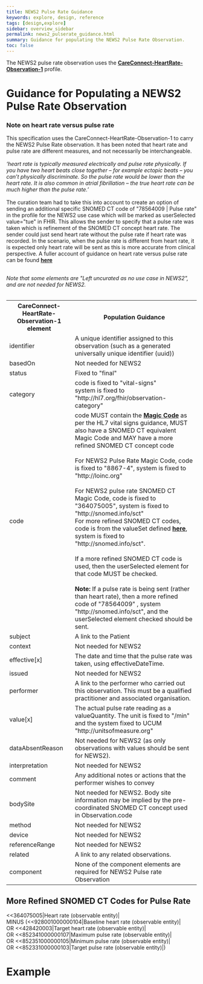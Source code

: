 ```yaml
---
title: NEWS2 Pulse Rate Guidance
keywords: explore, design, reference
tags: [design,explore]
sidebar: overview_sidebar
permalink: news2_pulserate_guidance.html
summary: Guidance for populating the NEWS2 Pulse Rate Observation.
toc: false
---
```


The NEWS2 pulse rate observation uses the <a href="https://fhir.hl7.org.uk/STU3/StructureDefinition/CareConnect-HeartRate-Observation-1" target="_blank">**CareConnect-HeartRate-Observation-1**</a> profile.

# Guidance for Populating a NEWS2 Pulse Rate Observation #

### Note on heart rate versus pulse rate ###
This specification uses the CareConnect-HeartRate-Observation-1 to carry the NEWS2 Pulse Rate observation. It has been noted that heart rate and pulse rate are different measures, and not necessarily be interchangeable.
<br/><br/>
_‘heart rate is typically measured electrically and pulse rate physically. If you have two heart beats close together – for example ectopic beats – you can’t physically discriminate. So the pulse rate would be lower than the heart rate. It is also common in atrial fibrillation – the true heart rate can be much higher than the pulse rate.’_
<br/><br/>
The curation team had to take this into account to create an option of sending an additional specific SNOMED CT code of "78564009 | Pulse rate" in the profile for the NEWS2 use case which will be marked as userSelected value="tue" in FHIR.  This allows the sender to specify that a pulse rate was taken which is refinement of the SNOMED CT concept heart rate. The sender could just send heart rate without the pulse rate if heart rate was recorded. In the scenario, when the pulse rate is different from heart rate, it is expected only heart rate will be sent as this is more accurate from clinical perspective. A fuller account of guidance on heart rate versus pulse rate can be found <a href="https://docs.google.com/document/d/1ByZ57nh6ZDjUEfBfPJjLAfSil_svpjBpzbarv7VB5QM/edit?usp=sharing" target="_blank">**here**</a>
<br/><br/>

_Note that some elements are "Left uncurated as no use case in NEWS2", and are not needed for NEWS2._
<br/><br/>
<table>
<tr><th>CareConnect-HeartRate-Observation-1 element</th><th>Population Guidance</th></tr>
<tr><td>identifier</td><td>A unique identifier assigned to this observation (such as a generated universally unique identifier (uuid))</td></tr>
<tr><td>basedOn</td><td>Not needed for NEWS2</td></tr>
<tr><td>status</td><td>Fixed to "final"</td></tr>
<tr><td>category</td><td>code is fixed to "vital-signs" <br/>system is fixed to "http://hl7.org/fhir/observation-category"</td></tr>
<tr><td>code</td><td>code MUST contain the <a href="https://www.hl7.org/fhir/observation-vitalsigns.html#vitals-table" target="_blank"><b>Magic Code</b></a> as per the HL7 vital signs guidance, MUST also have a SNOMED CT equivalent Magic Code and MAY have a more refined SNOMED CT concept code<br/><br/>For NEWS2 Pulse Rate Magic Code, code is fixed to "8867-4", system is fixed to "http://loinc.org"<br/><br/>For NEWS2 pulse rate SNOMED CT Magic Code, code is fixed to "364075005", system is fixed to "http://snomed.info/sct"<br/>For more refined SNOMED CT codes, code is from the valueSet defined <a href="#more-refined-snomed-ct-codes-for-pulse-rate"><b>here</b></a>, system is fixed to "http://snomed.info/sct".<br/><br/>If a more refined SNOMED CT code is used, then the userSelected element for that code MUST be checked. <br/><br/><b>Note:</b> If a pulse rate is being sent (rather than heart rate), then a more refined code of "78564009" , system "http://snomed.info/sct", and the userSelected element checked should be sent.</td></tr>
<tr><td>subject</td><td>A link to the Patient</td></tr>
<tr><td>context</td><td>Not needed for NEWS2</td></tr>
<tr><td>effective[x]</td><td>The date and time that the pulse rate was taken, using effectiveDateTime.</td></tr>
<tr><td>issued</td><td>Not needed for NEWS2</td></tr>
<tr><td>performer</td><td>A link to the performer who carried out this observation. This must be a qualified practitioner and associated organisation.</td></tr>
<tr><td>value[x]</td><td>The actual pulse rate reading as a valueQuantity. The unit is fixed to "/min" and the system fixed to UCUM "http://unitsofmeasure.org"</td></tr>
<tr><td>dataAbsentReason</td><td>Not needed for NEWS2 (as only observations with values should be sent for NEWS2).</td></tr>
<tr><td>interpretation</td><td>Not needed for NEWS2</td></tr>
<tr><td>comment</td><td>Any additional notes or actions that the performer wishes to convey</td></tr>
<tr><td>bodySite</td><td>Not needed for NEWS2. Body site information may be implied by the pre-coordinated SNOMED CT concept used in Observation.code</td></tr>
<tr><td>method</td><td>Not needed for NEWS2</td></tr>
<tr><td>device</td><td>Not needed for NEWS2</td></tr>
<tr><td>referenceRange</td><td>Not needed for NEWS2</td></tr>
<tr><td>related</td><td>A link to any related observations.</td></tr>
<tr><td>component</td><td>None of the component elements are required for NEWS2 Pulse rate Observation</td></tr>
</table>


## More Refined SNOMED CT Codes for Pulse Rate ##
<<364075005|Heart rate (observable entity)| <br/>
MINUS (<<928001000000104|Baseline heart rate (observable entity)| <br/>
OR <<428420003|Target heart rate (observable entity)| <br/>
OR <<852341000000107|Maximum pulse rate (observable entity)| <br/>
OR <<852351000000105|Minimum pulse rate (observable entity)| <br/>
OR <<852331000000103|Target pulse rate (observable entity)|)

# Example #

<script src="https://gist.github.com/IOPS-DEV/21c81e9f21c1869765cfb52a204d2b47.js"></script>